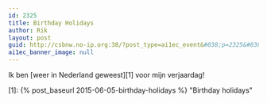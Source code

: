 ```yaml
---
id: 2325
title: Birthday Holidays
author: Rik
layout: post
guid: http://csbnw.no-ip.org:38/?post_type=ai1ec_event&#038;p=2325&#038;instance_id=
ai1ec_banner_image: null
---
```

Ik ben [weer in Nederland geweest][1] voor mijn verjaardag!

 [1]: {% post_baseurl 2015-06-05-birthday-holidays %} "Birthday holidays"
